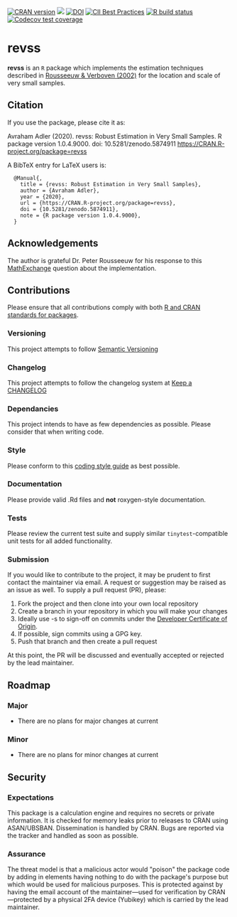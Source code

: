 <!-- badges: start -->
[![CRAN version](https://www.r-pkg.org/badges/version-last-release/revss)](https://www.r-pkg.org/badges/version-last-release/revss)
[![](https://cranlogs.r-pkg.org/badges/last-month/revss)](https://cran.r-project.org/package=revss)
[![DOI](https://zenodo.org/badge/DOI/10.5281/zenodo.5874911.svg)](https://doi.org/10.5281/zenodo.5874911)
[![CII Best Practices](https://bestpractices.coreinfrastructure.org/projects/5541/badge)](https://bestpractices.coreinfrastructure.org/projects/5541)
[![R build status](https://github.com/aadler/revss/workflows/R-CMD-check/badge.svg)](https://github.com/aadler/revss/actions)
[![Codecov test coverage](https://codecov.io/gh/aadler/revss/branch/master/graph/badge.svg)](https://app.codecov.io/gh/aadler/revss?branch=master)
<!-- badges: end -->

# revss
**revss** is an `R` package which implements the estimation techniques described
in [Rousseeuw & Verboven (2002)](https://www.researchgate.net/publication/223864903_Robust_estimation_in_very_small_samples)
for the location and scale of very small samples.

## Citation
If you use the package, please cite it as:

  Avraham Adler (2020). revss: Robust Estimation in Very Small Samples.
  R package version 1.0.4.9000.
  doi: 10.5281/zenodo.5874911
  https://CRAN.R-project.org/package=revss

A BibTeX entry for LaTeX users is:

```
  @Manual{,
    title = {revss: Robust Estimation in Very Small Samples},
    author = {Avraham Adler},
    year = {2020},
    url = {https://CRAN.R-project.org/package=revss},
    doi = {10.5281/zenodo.5874911},
    note = {R package version 1.0.4.9000},
  }
```

## Acknowledgements
The author is grateful Dr. Peter Rousseeuw for his response to this
[MathExchange](https://math.stackexchange.com/q/2447019) question about the
implementation.

## Contributions
Please ensure that all contributions comply with both
[R and CRAN standards for packages](https://cran.r-project.org/doc/manuals/r-release/R-exts.html).

### Versioning
This project attempts to follow [Semantic Versioning](https://semver.org/)

### Changelog
This project attempts to follow the changelog system at
[Keep a CHANGELOG](https://keepachangelog.com/)

### Dependancies
This project intends to have as few dependencies as possible. Please consider
that when writing code.

### Style
Please conform to this
[coding style guide](https://www.avrahamadler.com/coding-style-guide/) as best
possible.

### Documentation
Please provide valid .Rd files and **not** roxygen-style documentation.

### Tests
Please review the current test suite and supply similar `tinytest`-compatible
unit tests for all added functionality.

### Submission
If you would like to contribute to the project, it may be prudent to first
contact the maintainer via email. A request or suggestion may be raised as an
issue as well. To supply a pull request (PR), please:

 1. Fork the project and then clone into your own local repository
 2. Create a branch in your repository in which you will make your changes
 3. Ideally use -s to sign-off on commits under the
 [Developer Certificate of Origin](https://developercertificate.org/).
 4. If possible, sign commits using a GPG key.
 5. Push that branch and then create a pull request
 
At this point, the PR will be discussed and eventually accepted or rejected by
the lead maintainer.

## Roadmap
### Major

 * There are no plans for major changes at current
 
### Minor
 
 * There are no plans for minor changes at current
 
## Security
### Expectations
This package is a calculation engine and requires no secrets or private
information. It is checked for memory leaks prior to releases to CRAN using
ASAN/UBSBAN. Dissemination is handled by CRAN. Bugs are reported via the tracker
and handled as soon as possible.

### Assurance
The threat model is that a malicious actor would "poison" the package code by
adding in elements having nothing to do with the package's purpose but which
would be used for malicious purposes. This is protected against by having the
email account of the maintainer—used for verification by CRAN—protected by a
physical 2FA device (Yubikey) which is carried by the lead maintainer.
